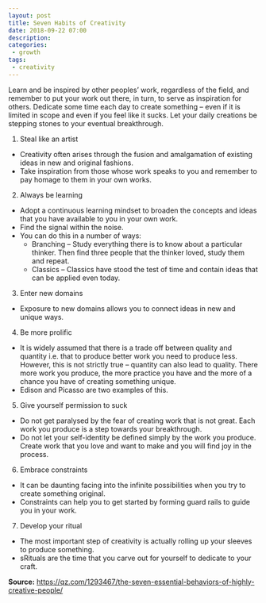 ```yaml
---
layout: post
title: Seven Habits of Creativity
date: 2018-09-22 07:00
description:
categories:
 - growth
tags:
 - creativity
---
```

Learn and be inspired by other peoples’ work, regardless of the field, and remember to put your work out there, in turn, to serve as inspiration for others. Dedicate some time each day to create something – even if it is limited in scope and even if you feel like it sucks. Let your daily creations be stepping stones to your eventual breakthrough.

1. Steal like an artist
  * Creativity often arises through the fusion and amalgamation of existing ideas in new and original fashions.
  * Take inspiration from those whose work speaks to you and remember to pay homage to them in your own works.
2. Always be learning
  * Adopt a continuous learning mindset to broaden the concepts and ideas that you have available to you in your own work.
  * Find the signal within the noise.
  * You can do this in a number of ways:
    * Branching – Study everything there is to know about a particular thinker. Then find three people that the thinker loved, study them and repeat.
    * Classics – Classics have stood the test of time and contain ideas that can be applied even today.
3. Enter new domains
  * Exposure to new domains allows you to connect ideas in new and unique ways.
4. Be more prolific
  * It is widely assumed that there is a trade off between quality and quantity i.e. that to produce better work you need to produce less. However, this is not strictly true – quantity can also lead to quality. There more work you produce, the more practice you have and the more of a chance you have of creating something unique.
  * Edison and Picasso are two examples of this.
5. Give yourself permission to suck
  * Do not get paralysed by the fear of creating work that is not great. Each work you produce is a step towards your breakthrough.
  * Do not let your self-identity be defined simply by the work you produce. Create work that you love and want to make and you will find joy in the process.
6. Embrace constraints
  * It can be daunting facing into the infinite possibilities when you try to create something original.
  * Constraints can help you to get started by forming guard rails to guide you in your work.
7. Develop your ritual
  * The most important step of creativity is actually rolling up your sleeves to produce something.
  * sRituals are the time that you carve out for yourself to dedicate to your craft.

**Source:** <a href="https://qz.com/1293467/the-seven-essential-behaviors-of-highly-creative-people/" target="_blank">https://qz.com/1293467/the-seven-essential-behaviors-of-highly-creative-people/</a>
